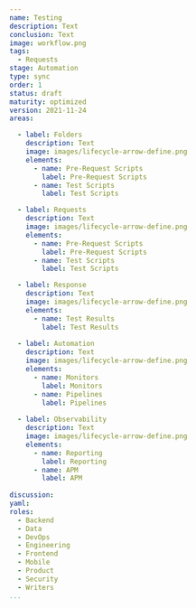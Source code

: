 ```yaml
---
name: Testing
description: Text
conclusion: Text
image: workflow.png
tags:
  - Requests
stage: Automation
type: sync
order: 1
status: draft
maturity: optimized
version: 2021-11-24
areas:  

  - label: Folders
    description: Text
    image: images/lifecycle-arrow-define.png
    elements:
      - name: Pre-Request Scripts
        label: Pre-Request Scripts    
      - name: Test Scripts
        label: Test Scripts                                                    

  - label: Requests
    description: Text
    image: images/lifecycle-arrow-define.png
    elements:
      - name: Pre-Request Scripts
        label: Pre-Request Scripts    
      - name: Test Scripts
        label: Test Scripts  

  - label: Response
    description: Text
    image: images/lifecycle-arrow-define.png
    elements:
      - name: Test Results
        label: Test Results   
        
  - label: Automation
    description: Text
    image: images/lifecycle-arrow-define.png
    elements:
      - name: Monitors
        label: Monitors
      - name: Pipelines
        label: Pipelines        
        
  - label: Observability
    description: Text
    image: images/lifecycle-arrow-define.png
    elements:
      - name: Reporting
        label: Reporting  
      - name: APM
        label: APM          
        
discussion: 
yaml: 
roles:
  - Backend
  - Data
  - DevOps
  - Engineering
  - Frontend
  - Mobile
  - Product
  - Security
  - Writers
...
```

